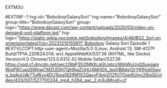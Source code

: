 EXTM3U

#EXTINF:-1 tvg-id="BoboiboyGalaxySori" tvg-name="BoboiboyGalaxySori" group-title="BoboiboyGalaxySori" group-logo="https://www.dacast.com/wp-content/uploads/2020/03/video-on-demand-vod-platform.jpg" tvg-logo="https://static.wikia.nocookie.net/boboiboy/images/4/48/BG2_Sori.png/revision/latest?cb=20231210155911",Boboiboy Galaxy:Sori Episode 1
#EXTVLCOPT:http-user-agent=Mozilla/5.0 (Linux; Android 13; SM-A127F Build/TP1A.220624.014; wv) AppleWebKit/537.36 (KHTML, like Gecko) Version/4.0 Chrome/123.0.6312.42 Mobile Safari/537.36
https://vod.cf.dmcdn.net/sec2(8bP352INNXcaGtJqtczX6jhWuUvQSusgamWiqP8Cued3WhwCMZUDlH7QH9wZUHU4MHDX_lepVB6dg12rYKfHoIii5wvg_bgAuUdk7Tuf6vx4DU1bxa182lfM1X2QavvFjbm2I1ZfUTOxe9Umv29iqQ)/video/433/007/527700334_mp4_h264_aac_2.m3u8#cell=cf
